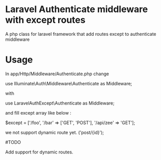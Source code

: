 # Laravel Authenticate middleware with except routes

A php class for laravel framework that add routes except to authenticate middleware

# Usage

In app/Http/Middleware/Authenticate.php change

use Illuminate\Auth\Middleware\Authenticate as Middleware;

with 

use LaravelAuthExcept\Authenticate as Middleware;

and fill except array like below :

$except = ['/foo', '/bar' => ['GET', 'POST'], '/api/zee' => 'GET'];

we not support dynamic route yet. ('post/{id}');

#TODO

Add support for dynamic routes.